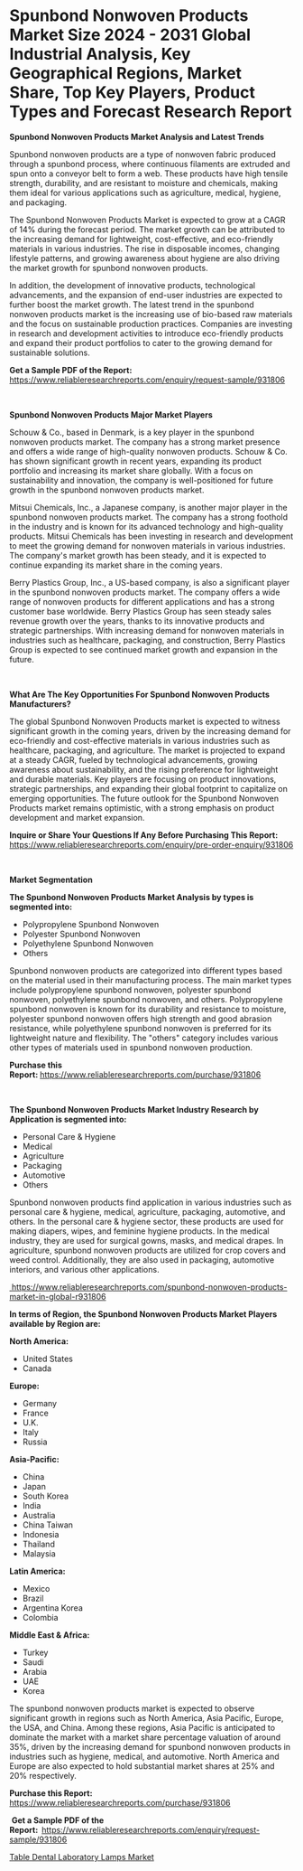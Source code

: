 <p><h1>Spunbond Nonwoven Products Market Size 2024 - 2031 Global Industrial Analysis, Key Geographical Regions, Market Share, Top Key Players, Product Types and Forecast Research Report</h1></p><p><strong>Spunbond Nonwoven Products Market Analysis and Latest Trends</strong></p>
<p><p>Spunbond nonwoven products are a type of nonwoven fabric produced through a spunbond process, where continuous filaments are extruded and spun onto a conveyor belt to form a web. These products have high tensile strength, durability, and are resistant to moisture and chemicals, making them ideal for various applications such as agriculture, medical, hygiene, and packaging.</p><p>The Spunbond Nonwoven Products Market is expected to grow at a CAGR of 14% during the forecast period. The market growth can be attributed to the increasing demand for lightweight, cost-effective, and eco-friendly materials in various industries. The rise in disposable incomes, changing lifestyle patterns, and growing awareness about hygiene are also driving the market growth for spunbond nonwoven products.</p><p>In addition, the development of innovative products, technological advancements, and the expansion of end-user industries are expected to further boost the market growth. The latest trend in the spunbond nonwoven products market is the increasing use of bio-based raw materials and the focus on sustainable production practices. Companies are investing in research and development activities to introduce eco-friendly products and expand their product portfolios to cater to the growing demand for sustainable solutions.</p></p>
<p><strong>Get a Sample PDF of the Report:&nbsp;</strong> <a href="https://www.reliableresearchreports.com/enquiry/request-sample/931806">https://www.reliableresearchreports.com/enquiry/request-sample/931806</a></p>
<p>&nbsp;</p>
<p><strong>Spunbond Nonwoven Products Major Market Players</strong></p>
<p><p>Schouw & Co., based in Denmark, is a key player in the spunbond nonwoven products market. The company has a strong market presence and offers a wide range of high-quality nonwoven products. Schouw & Co. has shown significant growth in recent years, expanding its product portfolio and increasing its market share globally. With a focus on sustainability and innovation, the company is well-positioned for future growth in the spunbond nonwoven products market.</p><p>Mitsui Chemicals, Inc., a Japanese company, is another major player in the spunbond nonwoven products market. The company has a strong foothold in the industry and is known for its advanced technology and high-quality products. Mitsui Chemicals has been investing in research and development to meet the growing demand for nonwoven materials in various industries. The company's market growth has been steady, and it is expected to continue expanding its market share in the coming years.</p><p>Berry Plastics Group, Inc., a US-based company, is also a significant player in the spunbond nonwoven products market. The company offers a wide range of nonwoven products for different applications and has a strong customer base worldwide. Berry Plastics Group has seen steady sales revenue growth over the years, thanks to its innovative products and strategic partnerships. With increasing demand for nonwoven materials in industries such as healthcare, packaging, and construction, Berry Plastics Group is expected to see continued market growth and expansion in the future.</p></p>
<p>&nbsp;</p>
<p><strong>What Are The Key Opportunities For Spunbond Nonwoven Products Manufacturers?</strong></p>
<p><p>The global Spunbond Nonwoven Products market is expected to witness significant growth in the coming years, driven by the increasing demand for eco-friendly and cost-effective materials in various industries such as healthcare, packaging, and agriculture. The market is projected to expand at a steady CAGR, fueled by technological advancements, growing awareness about sustainability, and the rising preference for lightweight and durable materials. Key players are focusing on product innovations, strategic partnerships, and expanding their global footprint to capitalize on emerging opportunities. The future outlook for the Spunbond Nonwoven Products market remains optimistic, with a strong emphasis on product development and market expansion.</p></p>
<p><strong>Inquire or Share Your Questions If Any Before Purchasing This Report:</strong> <a href="https://www.reliableresearchreports.com/enquiry/pre-order-enquiry/931806">https://www.reliableresearchreports.com/enquiry/pre-order-enquiry/931806</a></p>
<p>&nbsp;</p>
<p><strong>Market Segmentation</strong></p>
<p><strong>The Spunbond Nonwoven Products Market Analysis by types is segmented into:</strong></p>
<p><ul><li>Polypropylene Spunbond Nonwoven</li><li>Polyester Spunbond Nonwoven</li><li>Polyethylene Spunbond Nonwoven</li><li>Others</li></ul></p>
<p><p>Spunbond nonwoven products are categorized into different types based on the material used in their manufacturing process. The main market types include polypropylene spunbond nonwoven, polyester spunbond nonwoven, polyethylene spunbond nonwoven, and others. Polypropylene spunbond nonwoven is known for its durability and resistance to moisture, polyester spunbond nonwoven offers high strength and good abrasion resistance, while polyethylene spunbond nonwoven is preferred for its lightweight nature and flexibility. The "others" category includes various other types of materials used in spunbond nonwoven production.</p></p>
<p><strong>Purchase this Report:&nbsp;</strong><a href="https://www.reliableresearchreports.com/purchase/931806">https://www.reliableresearchreports.com/purchase/931806</a></p>
<p>&nbsp;</p>
<p><strong>The Spunbond Nonwoven Products Market Industry Research by Application is segmented into:</strong></p>
<p><ul><li>Personal Care & Hygiene</li><li>Medical</li><li>Agriculture</li><li>Packaging</li><li>Automotive</li><li>Others</li></ul></p>
<p><p>Spunbond nonwoven products find application in various industries such as personal care & hygiene, medical, agriculture, packaging, automotive, and others. In the personal care & hygiene sector, these products are used for making diapers, wipes, and feminine hygiene products. In the medical industry, they are used for surgical gowns, masks, and medical drapes. In agriculture, spunbond nonwoven products are utilized for crop covers and weed control. Additionally, they are also used in packaging, automotive interiors, and various other applications.</p></p>
<p><a href="https://www.reliableresearchreports.com/spunbond-nonwoven-products-market-in-global-r931806">&nbsp;https://www.reliableresearchreports.com/spunbond-nonwoven-products-market-in-global-r931806</a></p>
<p><strong>In terms of Region, the Spunbond Nonwoven Products Market Players available by Region are:</strong></p>
<p>
    <p> <strong> North America: </strong>
        <ul>
            <li>United States</li>
            <li>Canada</li>
        </ul>
        </p> 
    <p> <strong> Europe: </strong>
        <ul>
            <li>Germany</li>
            <li>France</li>
            <li>U.K.</li>
            <li>Italy</li>
            <li>Russia</li>
        </ul>
        </p> 
    <p> <strong> Asia-Pacific: </strong>
        <ul>
            <li>China</li>
            <li>Japan</li>
            <li>South Korea</li>
            <li>India</li>
            <li>Australia</li>
            <li>China Taiwan</li>
            <li>Indonesia</li>
            <li>Thailand</li>
            <li>Malaysia</li>
        </ul>
        </p> 
    <p> <strong> Latin America: </strong>
        <ul>
            <li>Mexico</li>
            <li>Brazil</li>
            <li>Argentina Korea</li>
            <li>Colombia</li>
        </ul>
        </p> 
    <p> <strong> Middle East & Africa: </strong>
        <ul>
            <li>Turkey</li>
            <li>Saudi</li>
            <li>Arabia</li>
            <li>UAE</li>
            <li>Korea</li>
        </ul>
    </p>
    </p>
<p><p>The spunbond nonwoven products market is expected to observe significant growth in regions such as North America, Asia Pacific, Europe, the USA, and China. Among these regions, Asia Pacific is anticipated to dominate the market with a market share percentage valuation of around 35%, driven by the increasing demand for spunbond nonwoven products in industries such as hygiene, medical, and automotive. North America and Europe are also expected to hold substantial market shares at 25% and 20% respectively.</p></p>
<p><strong>Purchase this Report: </strong><a href="https://www.reliableresearchreports.com/purchase/931806">https://www.reliableresearchreports.com/purchase/931806</a></p>
<p>&nbsp;<strong>Get a Sample PDF of the Report:&nbsp;&nbsp;</strong><a href="https://www.reliableresearchreports.com/enquiry/request-sample/931806">https://www.reliableresearchreports.com/enquiry/request-sample/931806</a></p>
<p><strong></strong></p>
<p><p><a href="https://github.com/mdhefjumiah/Market-Research-Report-List-1/blob/main/table-dental-laboratory-lamps-market.md">Table Dental Laboratory Lamps Market</a></p></p>
